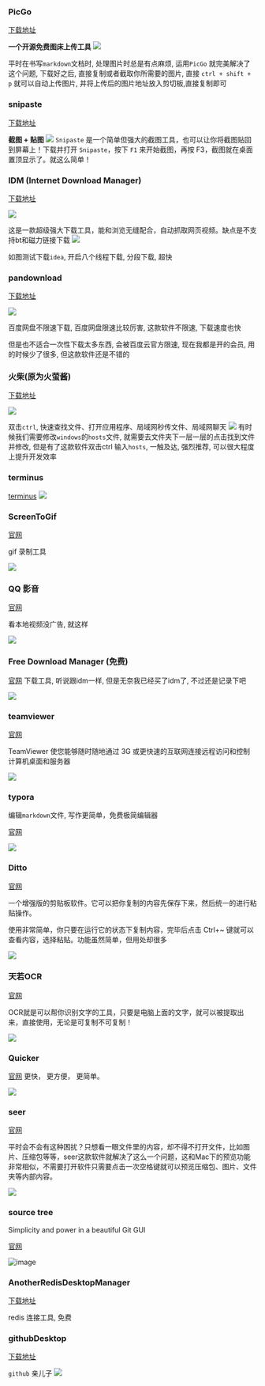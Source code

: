 
### PicGo
[下载地址](https://github.com/Molunerfinn/PicGo)

**一个开源免费图床上传工具**
![](https://raw.githubusercontent.com/xiaoxiunique/Web-Tip/master/20190518005208.png)

平时在书写`markdown`文档时, 处理图片时总是有点麻烦, 运用`PicGo` 就完美解决了这个问题, 下载好之后, 直接复制或者截取你所需要的图片, 直接 `ctrl + shift + p` 就可以自动上传图片, 并将上传后的图片地址放入剪切板,直接复制即可

### snipaste
[下载地址](https://zh.snipaste.com/)

**截图 + 贴图**
![](https://raw.githubusercontent.com/xiaoxiunique/Web-Tip/master/20190518005746.png)
`Snipaste` 是一个简单但强大的截图工具，也可以让你将截图贴回到屏幕上！下载并打开 `Snipaste`，按下 `F1` 来开始截图，再按 F3，截图就在桌面置顶显示了。就这么简单！

### IDM (Internet Download Manager)
[下载地址](https://www.internetdownloadmanager.com/)

![](https://raw.githubusercontent.com/xiaoxiunique/Web-Tip/master/20190518010224.png)

这是一款超级强大下载工具，能和浏览无缝配合，自动抓取网页视频。缺点是不支持bt和磁力链接下载
![](https://raw.githubusercontent.com/xiaoxiunique/Web-Tip/master/20190518011137.png)

如图测试下载`idea`, 开启八个线程下载, 分段下载, 超快

### pandownload
[下载地址](pandownload.com)

![](https://raw.githubusercontent.com/xiaoxiunique/Web-Tip/master/20190518012037.png)

百度网盘不限速下载, 百度网盘限速比较厉害, 这款软件不限速, 下载速度也快

但是也不适合一次性下载太多东西, 会被百度云官方限速, 现在我都是开的会员, 用的时候少了很多, 但这款软件还是不错的

### 火柴(原为火萤酱)
[下载地址](http://huochaipro.com/)

![](https://raw.githubusercontent.com/xiaoxiunique/Web-Tip/master/20190518012506.png)

双击`ctrl`, 快速查找文件、打开应用程序、局域网秒传文件、局域网聊天
![](https://raw.githubusercontent.com/xiaoxiunique/Web-Tip/master/20190518012904.png)
有时候我们需要修改`windows`的`hosts`文件, 就需要去文件夹下一层一层的点击找到文件并修改, 但是有了这款软件双击ctrl 输入`hosts`, 一触及达, 强烈推荐, 可以很大程度上提升开发效率
### terminus
[terminus](https://github.com/Eugeny/terminus/releases/tag/v1.0.77)
![](https://raw.githubusercontent.com/xiaoxiunique/Image/master/20190521083119.png)

### ScreenToGif
[官网](https://www.screentogif.com/?l=zh_cn)

gif 录制工具

![](https://raw.githubusercontent.com/xiaoxiunique/Web-Tip/master/20190526230613.png)


### QQ 影音
[官网](http://player.qq.com/)

看本地视频没广告,  就这样

![](https://raw.githubusercontent.com/xiaoxiunique/Web-Tip/master/20190526235135.png)

### Free Download Manager (免费)
[官网](https://www.freedownloadmanager.org/zh/)
下载工具, 听说跟idm一样, 但是无奈我已经买了idm了, 不过还是记录下吧

![](https://raw.githubusercontent.com/xiaoxiunique/Web-Tip/master/20190526235422.png)


### teamviewer
[官网](https://www.teamviewer.cn/cn/?pid=google.tv.teamviewer_exact.s.cn&gclid=Cj0KCQjw_r3nBRDxARIsAJljleE_tA4zSLrXlKrM7044Whu4T7O1X9HViDMCYvR3_duf7CuYmh3Rx6oaAvR1EALw_wcB)

TeamViewer 使您能够随时随地通过 3G 或更快速的互联网连接远程访问和控制计算机桌面和服务器

![](https://raw.githubusercontent.com/xiaoxiunique/Web-Tip/master/20190531135835.png)

### typora

编辑`markdown`文件, 写作更简单，免费极简编辑器

[官网](https://www.typora.io/#windows)

![](https://raw.githubusercontent.com/xiaoxiunique/Web-Tip/master/20190531140249.png)


### Ditto
[官网](https://ditto-cp.sourceforge.io/)

一个增强版的剪贴板软件。它可以把你复制的内容先保存下来，然后统一的进行粘贴操作。

使用非常简单，你只要在运行它的状态下复制内容，完毕后点击 Ctrl+~ 键就可以查看内容，选择粘贴。功能虽然简单，但用处却很多

![](https://raw.githubusercontent.com/xiaoxiunique/Web-Tip/master/20190531194336.png)


### 天若OCR
[官网](https://tianruoocr.cn/server/index.php)

OCR就是可以帮你识别文字的工具，只要是电脑上面的文字，就可以被提取出来，直接使用，无论是可复制不可复制！

![](https://raw.githubusercontent.com/xiaoxiunique/Web-Tip/master/20190531201139.png)


### Quicker
[官网](https://getquicker.net/)
更快， 更方便， 更简单。

![](https://raw.githubusercontent.com/xiaoxiunique/Web-Tip/master/20190531201311.png)

### seer
[官网](http://www.1218.io/seer.html)

平时会不会有这种困扰？只想看一眼文件里的内容，却不得不打开文件，比如图片、压缩包等等，seer这款软件就解决了这么一个问题，这和Mac下的预览功能非常相似，不需要打开软件只需要点击一次空格键就可以预览压缩包、图片、文件夹等内部内容。

![](https://raw.githubusercontent.com/xiaoxiunique/Web-Tip/master/20190531201935.png)


### source tree
Simplicity and power in a beautiful Git GUI

[官网](https://www.sourcetreeapp.com/)

![image](7968F86F70284AFF815B98C2206F20FD)


### AnotherRedisDesktopManager

[下载地址](https://github.com/qishibo/AnotherRedisDesktopManager/releases)

redis 连接工具, 免费


### githubDesktop

[下载地址](https://desktop.github.com/)

`github` 亲儿子
![](http://images.atomblogs.com/20190811213035.png)
